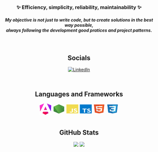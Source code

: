 <div align="center">
  <h3>✨ Efficiency, simplicity, reliability, maintainability ✨<h3> 
    
  <h5>My objective is not just to write code, but to create solutions in the best way possible,<br>always following the development good pratices and project patterns.</h5>
  
  <br>
  
  <h2>Socials</h2>
  
  [![LinkedIn](https://img.shields.io/badge/LinkedIn-0077B5?style=for-the-badge&logo=linkedin&logoColor=white)](https://br.linkedin.com/in/viniciusiancovski)
  
  <br>
  
  <h2>Languages and Frameworks</h2>
  
  <div>
    <img align="center" alt="Angular" height="37" width="40" src="https://raw.githubusercontent.com/devicons/devicon/master/icons/angular/angular-original.svg">
    <img align="center" alt="Node" height="30" width="40" src="https://raw.githubusercontent.com/devicons/devicon/master/icons/nodejs/nodejs-original.svg">
    <img align="center" alt="JavaScript" height="30" width="40" src="https://raw.githubusercontent.com/devicons/devicon/master/icons/javascript/javascript-plain.svg">
    <img align="center" alt="TypeScript" height="30" width="40" src="https://raw.githubusercontent.com/devicons/devicon/master/icons/typescript/typescript-plain.svg">
    <img align="center" alt="HTML" height="30" width="40" src="https://raw.githubusercontent.com/devicons/devicon/master/icons/html5/html5-original.svg">
    <img align="center" alt="CSS" height="30" width="40" src="https://raw.githubusercontent.com/devicons/devicon/master/icons/css3/css3-original.svg">
  </div>
  
  <br>
  
  <h2>GitHub Stats</h2>
  
  <div align="center">
    <div style="display: inline-block">
      <img height="180em" src="https://github-readme-stats.vercel.app/api?username=Iancovski&theme=material-palenight&show_icons=true&hide_border=true&count_private=true">
      <img height="180em" src="https://github-readme-stats.vercel.app/api/top-langs/?username=Iancovski&theme=material-palenight&show_icons=true&hide_border=true&layout=compact">
    </div>
  </div>    
</div>
